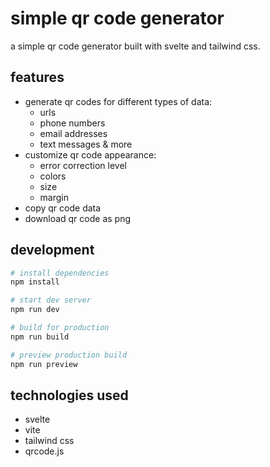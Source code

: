 # simple qr code generator

a simple qr code generator built with svelte and tailwind css.

## features

- generate qr codes for different types of data:
  - urls
  - phone numbers
  - email addresses
  - text messages & more
- customize qr code appearance:
  - error correction level
  - colors
  - size
  - margin
- copy qr code data
- download qr code as png

## development

```bash
# install dependencies
npm install

# start dev server
npm run dev

# build for production
npm run build

# preview production build
npm run preview
```

## technologies used

- svelte
- vite
- tailwind css
- qrcode.js
